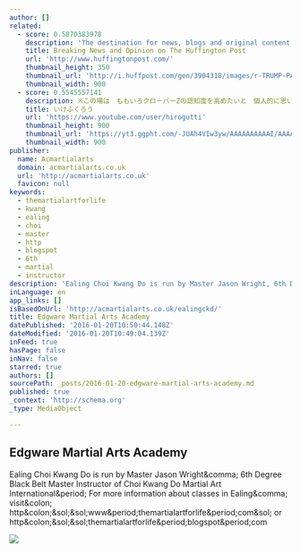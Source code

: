 ```yaml
---
author: []
related:
  - score: 0.5870383978
    description: 'The destination for news, blogs and original content offering coverage of US politics, entertainment, style, world news, technology and comedy - Huffington Post'
    title: Breaking News and Opinion on The Huffington Post
    url: 'http://www.huffingtonpost.com/'
    thumbnail_height: 350
    thumbnail_url: 'http://i.huffpost.com/gen/3904318/images/r-TRUMP-PALIN-huge.jpg'
    thumbnail_width: 900
  - score: 0.5545557141
    description: ※この場は　ももいろクローバーZの認知度を高めたいと　個人的に思い　YouTube内で制作してるチャンネルであることをご了承下さい ※アップした動画は突然削除することもありますのでご了承下さい
    title: いけふくろう
    url: 'https://www.youtube.com/user/hirogutti'
    thumbnail_height: 900
    thumbnail_url: 'https://yt3.ggpht.com/-JUAh4VIw3yw/AAAAAAAAAAI/AAAAAAAAAAA/Dp48nyc1uOg/s900-c-k-no/photo.jpg'
    thumbnail_width: 900
publisher:
  name: Acmartialarts
  domain: acmartialarts.co.uk
  url: 'http://acmartialarts.co.uk'
  favicon: null
keywords:
  - themartialartforlife
  - kwang
  - ealing
  - choi
  - master
  - http
  - blogspot
  - 6th
  - martial
  - instructor
description: 'Ealing Choi Kwang Do is run by Master Jason Wright, 6th Degree Black Belt Master Instructor of Choi Kwang Do Martial Art International. For more information about classes in Ealing, visit: http://www.themartialartforlife.com/ or http://themartialartforlife.blogspot.com'
inLanguage: en
app_links: []
isBasedOnUrl: 'http://acmartialarts.co.uk/ealingckd/'
title: Edgware Martial Arts Academy
datePublished: '2016-01-20T10:50:44.148Z'
dateModified: '2016-01-20T10:49:04.139Z'
inFeed: true
hasPage: false
inNav: false
starred: true
authors: []
sourcePath: _posts/2016-01-20-edgware-martial-arts-academy.md
published: true
_context: 'http://schema.org'
_type: MediaObject

---
```

<article style=""><h1>Edgware Martial Arts Academy</h1><p>Ealing Choi Kwang Do is run by Master Jason Wright&amp;comma; 6th Degree Black Belt Master Instructor of Choi Kwang Do Martial Art International&amp;period; For more information about classes in Ealing&amp;comma; visit&amp;colon; http&amp;colon;&amp;sol;&amp;sol;www&amp;period;themartialartforlife&amp;period;com&amp;sol; or http&amp;colon;&amp;sol;&amp;sol;themartialartforlife&amp;period;blogspot&amp;period;com</p><img src="http://acmartialarts.co.uk/wp-content/uploads/2012/10/cropped-CKD-Official-Logo.jpg" /></article>